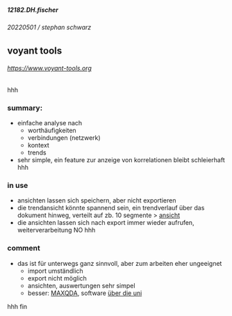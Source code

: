 ##### 12182.DH.fischer
###### 20220501 / stephan schwarz
## voyant tools
###### <https://www.voyant-tools.org>
hhh
### summary:
- einfache analyse nach 
    - worthäufigkeiten
    - verbindungen (netzwerk)
    - kontext
    - trends
- sehr simple, ein feature zur anzeige von korrelationen bleibt schleierhaft
hhh
### in use
- ansichten lassen sich speichern, aber nicht exportieren
- die trendansicht könnte spannend sein, ein trendverlauf über das dokument hinweg, verteilt auf zb. 10 segmente > [ansicht](https://voyant-tools.org/?corpus=1baea42d9dd66c349fd5fa27700489ad&query=die&view=DocumentTerms)
- die ansichten lassen sich nach export immer wieder aufrufen, weiterverarbeitung NO
hhh
### comment
- das ist für unterwegs ganz sinnvoll, aber zum arbeiten eher ungeeignet       
    - import umständlich 
    - export nicht möglich
    - ansichten, auswertungen sehr simpel
    - besser: [MAXQDA](https://www.maxqda.de), software [über die uni](https://www.zedat.fu-berlin.de/Benutzerservice/MAXQDA)

hhh
fin